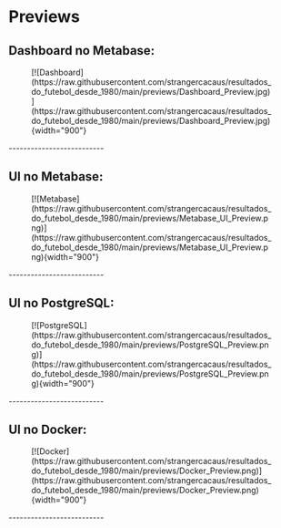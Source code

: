 # Previews

## Dashboard no Metabase:
<figure markdown>
  [![Dashboard](https://raw.githubusercontent.com/strangercacaus/resultados_do_futebol_desde_1980/main/previews/Dashboard_Preview.jpg)](https://raw.githubusercontent.com/strangercacaus/resultados_do_futebol_desde_1980/main/previews/Dashboard_Preview.jpg){width="900"}
</figure>
--------------------------

## UI no Metabase:
<figure markdown>
  [![Metabase](https://raw.githubusercontent.com/strangercacaus/resultados_do_futebol_desde_1980/main/previews/Metabase_UI_Preview.png)](https://raw.githubusercontent.com/strangercacaus/resultados_do_futebol_desde_1980/main/previews/Metabase_UI_Preview.png){width="900"}
</figure>
--------------------------

## UI no PostgreSQL:
<figure markdown>
  [![PostgreSQL](https://raw.githubusercontent.com/strangercacaus/resultados_do_futebol_desde_1980/main/previews/PostgreSQL_Preview.png)](https://raw.githubusercontent.com/strangercacaus/resultados_do_futebol_desde_1980/main/previews/PostgreSQL_Preview.png){width="900"}
</figure>
--------------------------

## UI no Docker:
<figure markdown>
  [![Docker](https://raw.githubusercontent.com/strangercacaus/resultados_do_futebol_desde_1980/main/previews/Docker_Preview.png)](https://raw.githubusercontent.com/strangercacaus/resultados_do_futebol_desde_1980/main/previews/Docker_Preview.png){width="900"}
</figure>
--------------------------

